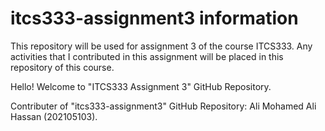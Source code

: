 # itcs333-assignment3 information
This repository will be used for assignment 3 of the course ITCS333. Any activities that I contributed in this assignment will be placed in this repository of this course.

Hello! Welcome to "ITCS333 Assignment 3" GitHub Repository.

Contributer of "itcs333-assignment3" GitHub Repository:
Ali Mohamed Ali Hassan (202105103).
